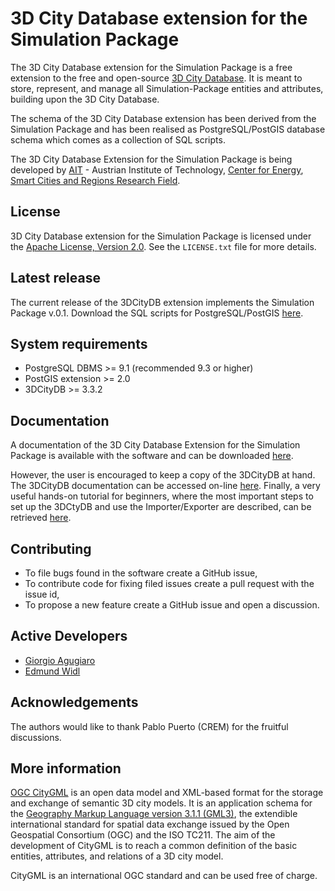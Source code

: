 3D City Database extension for the Simulation Package
================

The 3D City Database extension for the Simulation Package is a free extension to the free and open-source [3D City Database](http://www.3dcitydb.org). It is meant to store, represent, and manage all Simulation-Package entities and attributes, building upon the 3D City Database.

The schema of the 3D City Database extension has been derived from the Simulation Package and has been realised as PostgreSQL/PostGIS database schema which comes as a collection of SQL scripts.

The 3D City Database Extension for the Simulation Package is being developed by [AIT](https://www.ait.ac.at/en/) - Austrian Institute of Technology, [Center for Energy](https://www.ait.ac.at/en/about-the-ait/center/center-for-energy), [Smart Cities and Regions Research Field](https://www.ait.ac.at/en/research-fields/smart-cities-and-regions).

License
-------
3D City Database extension for the Simulation Package is licensed under the [Apache License, Version 2.0](http://www.apache.org/licenses/LICENSE-2.0). See the `LICENSE.txt` file for more details.

Latest release
--------------
The current release of the 3DCityDB extension implements the Simulation Package v.0.1. 
Download the SQL scripts for PostgreSQL/PostGIS [here](https://github.com/gioagu/3dcitydb_ade/tree/master/05_simulation_pkg/postgresql).

System requirements
-------------------
* PostgreSQL DBMS >= 9.1 (recommended 9.3 or higher)
* PostGIS extension >= 2.0
* 3DCityDB >= 3.3.2

Documentation
-------------
A documentation of the 3D City Database Extension for the Simulation Package is available with the software and can be downloaded [here](https://github.com/gioagu/3dcitydb_ade/tree/master/05_simulation_pkg/manual).

However, the user is encouraged to keep a copy of the 3DCityDB at hand. The 3DCityDB documentation can be accessed on-line [here](https://github.com/3dcitydb/3dcitydb/tree/master/Documentation).
Finally, a very useful hands-on tutorial for beginners, where the most important steps to set up the 3DCtyDB and use the Importer/Exporter are described, can be retrieved [here](https://github.com/3dcitydb/tutorials).

Contributing
------------
* To file bugs found in the software create a GitHub issue,
* To contribute code for fixing filed issues create a pull request with the issue id,
* To propose a new feature create a GitHub issue and open a discussion.

Active Developers
--------------------
* [Giorgio Agugiaro](mailto:g.agugiaro@tudelft.nl)
* [Edmund Widl](mailto:edmund.widl@ait.ac.at)

Acknowledgements  
-----------------------------------
The authors would like to thank Pablo Puerto (CREM) for the fruitful discussions.

More information
----------------
[OGC CityGML](http://www.opengeospatial.org/standards/citygml) is an open data model and XML-based format for the storage and exchange of semantic 3D city models. It is an application schema for the [Geography Markup Language version 3.1.1 (GML3)](http://www.opengeospatial.org/standards/gml), the extendible international standard for spatial data exchange issued by the Open Geospatial Consortium (OGC) and the ISO TC211. The aim of the development of CityGML is to reach a common definition of the basic entities, attributes, and relations of a 3D city model.

CityGML is an international OGC standard and can be used free of charge.
